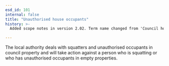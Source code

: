 ```yaml
---
esd_id: 101
internal: false
title: "Unauthorised house occupants"
history: >-
  Added scope notes in version 2.02. Term name changed from 'Council housing - squatters and unauthorised occupants' to 'Housing - council - unauthorised occupants' in version 3.00. Name changed to 'Unauthorised house occupants' in version 4.00.

---
```


The local authority deals with squatters and unauthorised occupants in council property and will take action against a person who is squatting or who has unauthorised occupants in empty properties.


